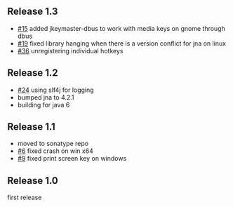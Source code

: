 Release 1.3
---------------------------

* [#15](https://github.com/tulskiy/jkeymaster/issues/15) added jkeymaster-dbus to work with media keys on gnome through dbus
* [#19](https://github.com/tulskiy/jkeymaster/issues/19) fixed library hanging when there is a version conflict for jna on linux
* [#36](https://github.com/tulskiy/jkeymaster/pull/36) unregistering individual hotkeys

Release 1.2
-----------

* [#24](https://github.com/tulskiy/jkeymaster/issues/24) using slf4j for logging
* bumped jna to 4.2.1
* building for java 6

Release 1.1
-----------

* moved to sonatype repo
* [#6](https://github.com/tulskiy/jkeymaster/issues/6) fixed crash on win x64
* [#9](https://github.com/tulskiy/jkeymaster/issues/9) fixed print screen key on windows

Release 1.0
-----------

first release
